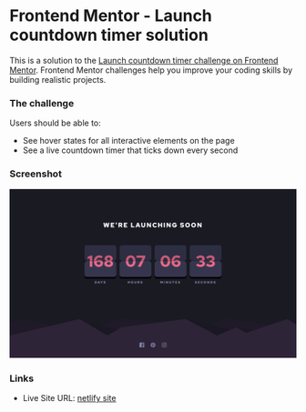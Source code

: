 # Frontend Mentor - Launch countdown timer solution

This is a solution to the [Launch countdown timer challenge on Frontend Mentor](https://www.frontendmentor.io/challenges/launch-countdown-timer-N0XkGfyz-). Frontend Mentor challenges help you improve your coding skills by building realistic projects.

### The challenge

Users should be able to:

- See hover states for all interactive elements on the page
- See a live countdown timer that ticks down every second

### Screenshot

![](./screenshot.png)

### Links

- Live Site URL: [netlify site](https://deft-madeleine-5cda2b.netlify.app/)

